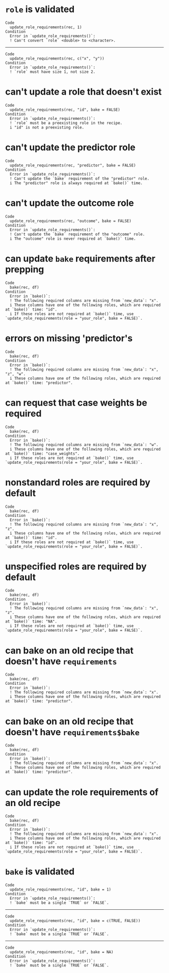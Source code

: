 # `role` is validated

    Code
      update_role_requirements(rec, 1)
    Condition
      Error in `update_role_requirements()`:
      ! Can't convert `role` <double> to <character>.

---

    Code
      update_role_requirements(rec, c("x", "y"))
    Condition
      Error in `update_role_requirements()`:
      ! `role` must have size 1, not size 2.

# can't update a role that doesn't exist

    Code
      update_role_requirements(rec, "id", bake = FALSE)
    Condition
      Error in `update_role_requirements()`:
      ! `role` must be a preexisting role in the recipe.
      i "id" is not a preexisting role.

# can't update the predictor role

    Code
      update_role_requirements(rec, "predictor", bake = FALSE)
    Condition
      Error in `update_role_requirements()`:
      ! Can't update the `bake` requirement of the "predictor" role.
      i The "predictor" role is always required at `bake()` time.

# can't update the outcome role

    Code
      update_role_requirements(rec, "outcome", bake = FALSE)
    Condition
      Error in `update_role_requirements()`:
      ! Can't update the `bake` requirement of the "outcome" role.
      i The "outcome" role is never required at `bake()` time.

# can update `bake` requirements after prepping

    Code
      bake(rec, df)
    Condition
      Error in `bake()`:
      ! The following required columns are missing from `new_data`: "x".
      i These columns have one of the following roles, which are required at `bake()` time: "id".
      i If these roles are not required at `bake()` time, use `update_role_requirements(role = "your_role", bake = FALSE)`.

# errors on missing 'predictor's

    Code
      bake(rec, df)
    Condition
      Error in `bake()`:
      ! The following required columns are missing from `new_data`: "x", "z", "w".
      i These columns have one of the following roles, which are required at `bake()` time: "predictor".

# can request that case weights be required

    Code
      bake(rec, df)
    Condition
      Error in `bake()`:
      ! The following required columns are missing from `new_data`: "w".
      i These columns have one of the following roles, which are required at `bake()` time: "case_weights".
      i If these roles are not required at `bake()` time, use `update_role_requirements(role = "your_role", bake = FALSE)`.

# nonstandard roles are required by default

    Code
      bake(rec, df)
    Condition
      Error in `bake()`:
      ! The following required columns are missing from `new_data`: "x", "z".
      i These columns have one of the following roles, which are required at `bake()` time: "id".
      i If these roles are not required at `bake()` time, use `update_role_requirements(role = "your_role", bake = FALSE)`.

# unspecified roles are required by default

    Code
      bake(rec, df)
    Condition
      Error in `bake()`:
      ! The following required columns are missing from `new_data`: "x", "z".
      i These columns have one of the following roles, which are required at `bake()` time: "NA".
      i If these roles are not required at `bake()` time, use `update_role_requirements(role = "your_role", bake = FALSE)`.

# can bake on an old recipe that doesn't have `requirements`

    Code
      bake(rec, df)
    Condition
      Error in `bake()`:
      ! The following required columns are missing from `new_data`: "x".
      i These columns have one of the following roles, which are required at `bake()` time: "predictor".

# can bake on an old recipe that doesn't have `requirements$bake`

    Code
      bake(rec, df)
    Condition
      Error in `bake()`:
      ! The following required columns are missing from `new_data`: "x".
      i These columns have one of the following roles, which are required at `bake()` time: "predictor".

# can update the role requirements of an old recipe

    Code
      bake(rec, df)
    Condition
      Error in `bake()`:
      ! The following required columns are missing from `new_data`: "x".
      i These columns have one of the following roles, which are required at `bake()` time: "id".
      i If these roles are not required at `bake()` time, use `update_role_requirements(role = "your_role", bake = FALSE)`.

# `bake` is validated

    Code
      update_role_requirements(rec, "id", bake = 1)
    Condition
      Error in `update_role_requirements()`:
      ! `bake` must be a single `TRUE` or `FALSE`.

---

    Code
      update_role_requirements(rec, "id", bake = c(TRUE, FALSE))
    Condition
      Error in `update_role_requirements()`:
      ! `bake` must be a single `TRUE` or `FALSE`.

---

    Code
      update_role_requirements(rec, "id", bake = NA)
    Condition
      Error in `update_role_requirements()`:
      ! `bake` must be a single `TRUE` or `FALSE`.

